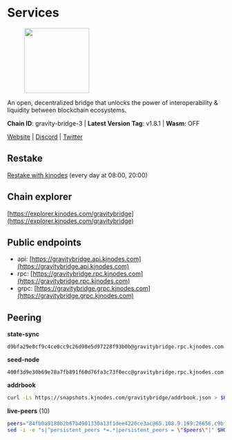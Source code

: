 # Services

<figure><img src="https://raw.githubusercontent.com/kj89/testnet_manuals/main/pingpub/logos/gravitybridge.png" width="150" alt=""><figcaption></figcaption></figure>

An open, decentralized bridge that unlocks the power of  interoperability & liquidity between blockchain ecosystems.

**Chain ID**: gravity-bridge-3 | **Latest Version Tag**: v1.8.1 | **Wasm**: OFF

[Website](https://www.gravitybridge.net) | [Discord](https://discord.gg/ARV8dTSjAk) | [Twitter](https://twitter.com/gravity_bridge)

## Restake

[Restake with kjnodes](https://restake.app/gravitybridge/gravityvaloper1nw3uavthnjwsgrrjzav2wdg9m0pw7k4fc7hvlz) (every day at 08:00, 20:00)
## Chain explorer
[https://explorer.kjnodes.com/gravitybridge](https://explorer.kjnodes.com/gravitybridge)

## Public endpoints

* api: [https://gravitybridge.api.kjnodes.com](https://gravitybridge.api.kjnodes.com)
* rpc: [https://gravitybridge.rpc.kjnodes.com](https://gravitybridge.rpc.kjnodes.com)
* grpc: [https://gravitybridge.grpc.kjnodes.com](https://gravitybridge.grpc.kjnodes.com)

## Peering

**state-sync**

```text
d9bfa29e0cf9c4ce0cc9c26d98e5d97228f93b0b@gravitybridge.rpc.kjnodes.com:26656
```

**seed-node**

```text
400f3d9e30b69e78a7fb891f60d76fa3c73f0ecc@gravitybridge.rpc.kjnodes.com:26659
```

**addrbook**
```bash
curl -Ls https://snapshots.kjnodes.com/gravitybridge/addrbook.json > $HOME/.gravity/config/addrbook.json
```

**live-peers** (10)
```bash
peers="84fb0a9180b2b67b4901330a13f1dee4226ce3ac@65.108.9.169:26656,c9bfc18ab832296903fb7f3370add5f4c28e1434@34.88.123.18:26656,c93bd39c0b41fb1e76fb52598e88b0b069ef05bc@95.217.170.202:27014,b2608e51a520866a91637ca3b354903bc5b46bfa@137.184.214.71:26656,d9bfa29e0cf9c4ce0cc9c26d98e5d97228f93b0b@65.109.88.38:26656,c57dcf8e3af80236059194c86a6f81c1735903d6@162.19.89.8:10256,4bebde6a1b2907bd3cc167d2802b909770cbfda1@137.184.197.230:26656,7ba85ad424e6bc299668617f9e1281a391955e34@94.130.111.155:26657,5ad3fe86b1214e1f5c897d23a2863fb46bdfc1f7@185.16.38.165:14256,3eae7c785e7038b3c1376dc2fc8e6cff9d0ad709@65.108.121.110:14656"
sed -i -e "s|^persistent_peers *=.*|persistent_peers = \"$peers\"|" $HOME/.gravity/config/config.toml
```
